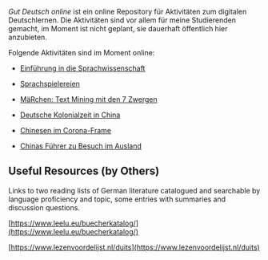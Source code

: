 *Gut Deutsch online* ist ein online Repository für Aktivitäten zum digitalen Deutschlernen. Die Aktivitäten sind vor allem für meine Studierenden gemacht, im Moment ist nicht geplant, sie dauerhaft öffentlich hier anzubieten. 

Folgende Aktivitäten sind im Moment online: 

- [Einführung in die Sprachwissenschaft](linguistik/main.html)

- [Sprachspielereien](sprachspielereien/_book/index.html)

- [MäRchen: Text Mining mit den 7 Zwergen](maerchen/docs/about.html)

- [Deutsche Kolonialzeit in China](qingdao/main.html)

- [Chinesen im Corona-Frame](framing/main.html)

- [Chinas Führer zu Besuch im Ausland](auslandsbesuche/main.html)



## Useful Resources (by Others)

Links to two reading lists of German literature catalogued and searchable by language proficiency and topic, some entries with summaries and discussion questions. 

[https://www.leelu.eu/buecherkatalog/](https://www.leelu.eu/buecherkatalog/)

[https://www.lezenvoordelijst.nl/duits](https://www.lezenvoordelijst.nl/duits)